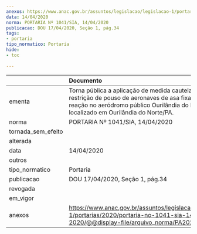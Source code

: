 ```yaml
---
anexos: https://www.anac.gov.br/assuntos/legislacao/legislacao-1/portarias/2020/portaria-no-1041-sia-14-04-2020/@@display-file/arquivo_norma/PA2020-1041.pdf
data: 14/04/2020
norma: PORTARIA Nº 1041/SIA, 14/04/2020
publicacao: DOU 17/04/2020, Seção 1, pág.34
tags:
- portaria
tipo_normatico: Portaria
hide: 
- toc 
 
---
```


|                    | Documento                                                                                                                                                                                      |
|:-------------------|:-----------------------------------------------------------------------------------------------------------------------------------------------------------------------------------------------|
| ementa             | Torna pública a aplicação de medida cautelar de restrição de pouso de aeronaves de asa fixa com motor à reação no aeródromo público Ourilândia do Norte, localizado em Ourilândia do Norte/PA. |
| norma              | PORTARIA Nº 1041/SIA, 14/04/2020                                                                                                                                                               |
| tornada_sem_efeito |                                                                                                                                                                                                |
| alterada           |                                                                                                                                                                                                |
| data               | 14/04/2020                                                                                                                                                                                     |
| outros             |                                                                                                                                                                                                |
| tipo_normatico     | Portaria                                                                                                                                                                                       |
| publicacao         | DOU 17/04/2020, Seção 1, pág.34                                                                                                                                                                |
| revogada           |                                                                                                                                                                                                |
| em_vigor           |                                                                                                                                                                                                |
| anexos             | https://www.anac.gov.br/assuntos/legislacao/legislacao-1/portarias/2020/portaria-no-1041-sia-14-04-2020/@@display-file/arquivo_norma/PA2020-1041.pdf                                           |